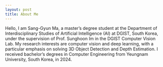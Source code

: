 ```yaml
---
layout: post
title: About Me
---
```


Hello, I am Sang-Gyun Ma, a master’s degree student at the Department of Interdisciplinary Studies of Artificial Intelligence (AI) at DGIST, South Korea, under the supervision of Prof. Sunghoon Im in the DGIST Computer Vision Lab. My research interests are computer vision and deep learning, with a particular emphasis on solving 3D Object Detection and Depth Estimation. I received bachelor’s degrees in Computer Engineering from Yeungnam University, South Korea, in 2024.
